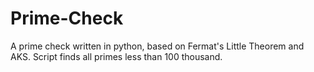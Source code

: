 # Prime-Check
A prime check written in python, based on Fermat's Little Theorem and AKS.
Script finds all primes less than 100 thousand.
